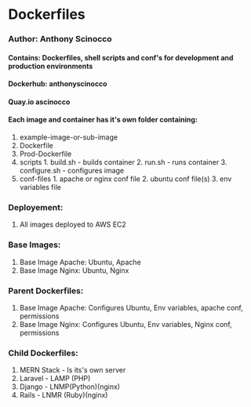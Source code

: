 # Dockerfiles
### Author: Anthony Scinocco
#### Contains: Dockerfiles, shell scripts and conf's for development and production environments
#### Dockerhub: anthonyscinocco
#### Quay.io ascinocco
#### Each image and container has it's own folder containing:
1. example-image-or-sub-image
  1. Dockerfile
  2. Prod-Dockerfile
  3. scripts
    1. build.sh - builds container
    2. run.sh - runs container
    3. configure.sh - configures image
  4. conf-files
    1. apache or nginx conf file
    2. ubuntu conf file(s)
    3. env variables file

### Deployement:
1. All images deployed to AWS EC2

### Base Images:
1. Base Image Apache: Ubuntu, Apache
2. Base Image Nginx: Ubuntu, Nginx

### Parent Dockerfiles:
1. Base Image Apache: Configures Ubuntu, Env variables, apache conf, permissions
2. Base Image Nginx: Configures Ubuntu, Env variables, Nginx conf, permissions

### Child Dockerfiles:
1. MERN Stack - Is its's own server
2. Laravel - LAMP (PHP)
3. Django - LNMP(Python)(nginx)
4. Rails - LNMR (Ruby)(nginx)
